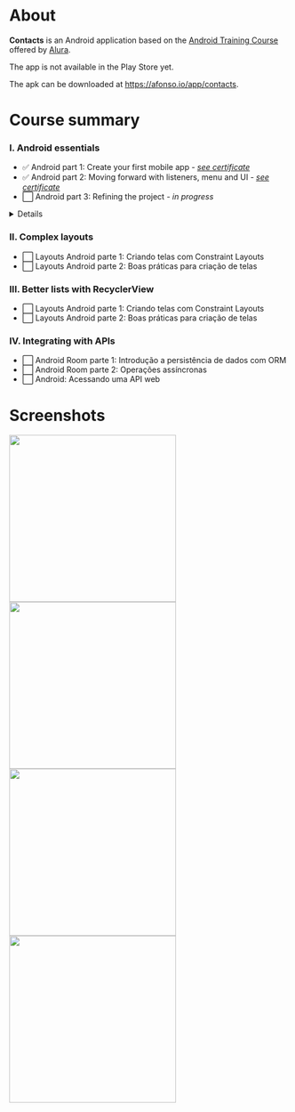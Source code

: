 # About

**Contacts** is an Android application based on the [Android Training Course](https://cursos.alura.com.br/formacao-android) offered by [Alura](https://www.alura.com.br).

The app is not available in the Play Store yet.

The apk can be downloaded at https://afonso.io/app/contacts.


# Course summary

### I. Android essentials

- ✅ Android part 1: Create your first mobile app _- [see certificate](https://google.es)_
- ✅ Android part 2: Moving forward with listeners, menu and UI _- [see certificate](https://google.es)_
- ⬜️ Android part 3: Refining the project _- in progress_

<details>
  <summary>Details</summary>
  
  * **Android part 1: Create your first mobile app**
    * Understand what Android is and its platform
    * Learn how to create and develop Apps from Android Studio
    * Know what an Activity is and how we use it on Android
    * Implement screens via visual editor or source code
    * Apply actions to visual components through listeners
    * Know the concepts about Activities life cycle
    * Refactor the code with good programming practices

  * **Android part 2: Moving forward with listeners, menu and UI**
    * Learn how to implement listeners in AdapterViews
    * Explore and create logs for the Android device
    * Transfer data between Activities
    * Implement changing and removing behaviors from a list
    * Use context menu in views
    * Understand how to handle screens with a lot of visual content
    * Insert options menu to improve user experience
    
  * **Android part 3: Refining the project**
    * Implement a custom layout for an AdapterView
    * Understand and use the Android Framework Application entity
    * Interact with the user through dialogs
    * Analyze possible improvements in the project through the code inspector
    * Understand and resolve topics presented in the code inspection result
    
</details>


### II. Complex layouts

- ⬜️ Layouts Android parte 1: Criando telas com Constraint Layouts
- ⬜️ Layouts Android parte 2: Boas práticas para criação de telas


### III. Better lists with RecyclerView

- ⬜️ Layouts Android parte 1: Criando telas com Constraint Layouts
- ⬜️ Layouts Android parte 2: Boas práticas para criação de telas


### IV. Integrating with APIs

- ⬜️ Android Room parte 1: Introdução a persistência de dados com ORM
- ⬜️ Android Room parte 2: Operações assíncronas
- ⬜️ Android: Acessando uma API web


# Screenshots

<div style="float:left;">
  <img src="https://static.afonso.io/dev.afonso.contacts/screenshots/Screenshot_1599534595.png" width="300">
  <img src="https://static.afonso.io/dev.afonso.contacts/screenshots/Screenshot_1599534599.png" width="300">
  <img src="https://static.afonso.io/dev.afonso.contacts/screenshots/Screenshot_1599534607.png" width="300">
  <img src="https://static.afonso.io/dev.afonso.contacts/screenshots/Screenshot_1599534615.png" width="300">
</div>
